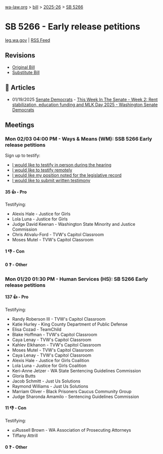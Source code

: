 [wa-law.org](/) > [bill](/bill/) > [2025-26](/bill/2025-26/) > [SB 5266](/bill/2025-26/sb/5266/)

# SB 5266 - Early release petitions
[leg.wa.gov](https://app.leg.wa.gov/billsummary?BillNumber=5266&Year=2025&Initiative=false) | [RSS Feed](./rss.xml)

## Revisions
* [Original Bill](1/)
* [Substitute Bill](S/)

## 📰 Articles
* 01/19/2025 [Senate Democrats](/org/senate_democrats/) - [This Week In The Senate - Week 2: Rent stabilization, education funding and MLK Day 2025 - Washington Senate Democrats](https://senatedemocrats.wa.gov/blog/2025/01/19/this-week-in-the-senate-week-2-rent-stabilization-education-funding-and-mlk-day-2025/#:~:text=Senate%20Bill%205266)

## Meetings
### Mon 02/03 04:00 PM - Ways & Means (WM): SSB 5266 Early release petitions
Sign up to testify:
* [I would like to testify in person during the hearing](https://app.leg.wa.gov/csi/Testifier/Add?chamber=House&mId=32638&aId=162895&caId=25326&tId=1)
* [I would like to testify remotely](https://app.leg.wa.gov/csi/Testifier/Add?chamber=House&mId=32638&aId=162895&caId=25326&tId=2)
* [I would like my position noted for the legislative record](https://app.leg.wa.gov/csi/Testifier/Add?chamber=House&mId=32638&aId=162895&caId=25326&tId=3)
* [I would like to submit written testimony](https://app.leg.wa.gov/csi/Testifier/Add?chamber=House&mId=32638&aId=162895&caId=25326&tId=4)

#### 35 👍 - Pro
Testifying:
* Alexis Hale - Justice for Girls
* Lola Luna - Justice for Girls
* Judge David Keenan - Washington State Minority and Justice Commission
* Chris Ativalu-Ford - TVW's Capitol Classroom
* Moses Mutel - TVW's Capitol Classroom

#### 1 👎 - Con

#### 0 ❓ - Other

### Mon 01/20 01:30 PM - Human Services (HS): SB 5266 Early release petitions
#### 137 👍 - Pro
Testifying:
* Randy Roberson III - TVW's Capitol Classroom
* Katie Hurley - King County Department of Public Defense
* Elisa Cozad - TeamChild
* Blake Hoffman - TVW's Capitol Classroom
* Caya Lenay - TVW's Capitol Classroom
* Kahlev Elkhanon - TVW's Capitol Classroom
* Moses Mutel - TVW's Capitol Classroom
* Caya Lenay - TVW's Capitol Classroom
* Alexis Hale - Justice for Girls Coalition
* Lola Luna - Justice for Girls Coalition
* Keri-Anne Jetzer - WA State Sentencing Guidelines Commission
* Gloria Butts
* Jacob Schmitt - Just Us Solutions
* Raymond Williams - Just Us Solutions
* Marriam Oliver - Black Prisoners Caucus Community Group
* Judge Sharonda Amamilo - Sentencing Guidelines Commission

#### 11 👎 - Con
Testifying:
* 💵Russell Brown - WA Association of Prosecuting Attorneys
* Tiffany Attrill

#### 0 ❓ - Other

